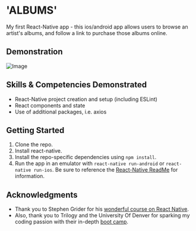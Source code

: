 # 'ALBUMS'

My first React-Native app - this ios/android app allows users to browse an artist's albums, and follow a link to purchase those albums online.

## Demonstration

![Image](https://github.com/dgellisco/ReactNative-Albums/blob/master/README-Demo01.gif?raw=true)

## Skills & Competencies Demonstrated

* React-Native project creation and setup (including ESLint)
* React components and state
* Use of additional packages, i.e. axios

## Getting Started

1. Clone the repo.
2. Install react-native.
3. Install the repo-specific dependencies using `npm install`.
3. Run the app in an emulator with `react-native run-android` or `react-native run-ios`.  Be sure to reference the [React-Native ReadMe](https://github.com/facebook/react-native/blob/master/README.md) for information.

## Acknowledgments

* Thank you to Stephen Grider for his [wonderful course on React Native](https://www.udemy.com/the-complete-react-native-and-redux-course/).
* Also, thank you to Trilogy and the University Of Denver for sparking my coding passion with their in-depth [boot camp](https://bootcamp.du.edu/coding/).


